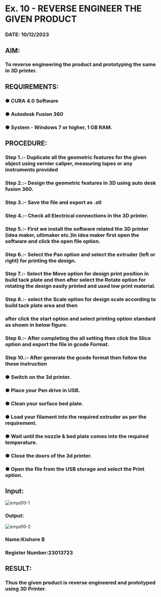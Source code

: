 # Ex. 10 - REVERSE ENGINEER THE GIVEN PRODUCT

### DATE: 10/12/2023

## AIM: 
### To reverse engineering the product and prototyping the same in 3D printer.

## REQUIREMENTS:
### ●	CURA 4.0 Software
### ●	 Autodesk Fusion 360
### ●	 System - Windows 7 or higher, 1 GB RAM.

## PROCEDURE:
### Step 1.:- Duplicate all the geometric features for the given object using vernier caliper, measuring tapes or any instruments provided
### Step 2.:- Design the geometric features in 3D using auto desk fusion 360.
### Step 3.:- Save the file and export as .stl
### Step 4.:- Check all Electrical connections in the 3D printer.
### Step 5.:- First we install the software related the 3D printer (idea maker, ultimaker etc.)In idea maker first open the software and click the open file option.
### Step 6.:- Select the Pan option and select the extruder (left or right) for printing the design.
### Step 7.:- Select the Move option for design print position in build tack plate and then after select the Rotate option for rotating the design easily printed and used low print material.
### Step 8.:- select the Scale option for design scale according to build tack plate area and then
### after click the start option and select printing option standard as shown in below figure.
### Step 9.:- After completing the all setting then click the Slice option and export the file in gcode Format.
### Step 10.:- After generate the gcode format then follow the these instruction 
  ###   ●	Switch on the 3d printer.
  ###   ●	Place your Pen drive in USB.
  ###   ●	Clean your surface bed plate.
  ###   ●	Load your filament into the required extruder as per the requirement.
  ###   ●	Wait until the nozzle & bed plate comes into the required temperature.
  ###   ●	Close the doors of the 3d printer.
  ###   ●	Open the file from the USB storage and select the Print option.

## Input:
![empd10-1](https://github.com/codedbykishore/Ex.-10---REVERSE-ENGINEER-THE-GIVEN-PRODUCT/assets/147139122/328b0b1b-b66d-453e-88e0-ccd8efb5b1c3)


### Output:
![empd10-2](https://github.com/codedbykishore/Ex.-10---REVERSE-ENGINEER-THE-GIVEN-PRODUCT/assets/147139122/4fbc6b48-d3ac-4afe-a609-dd3d964146b0)


### Name:Kishore B
### Register Number:23013723

## RESULT:
###   Thus the given product is reverse engineered and prototyped using 3D Printer.
